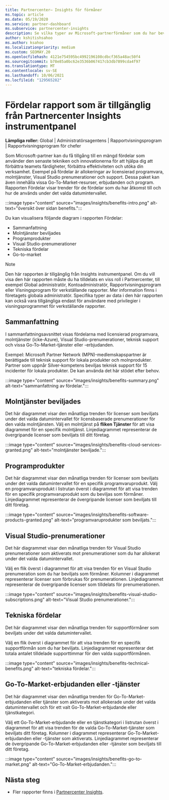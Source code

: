 ```yaml
---
title: Partnercenter– Insights för förmåner
ms.topic: article
ms.date: 05/19/2020
ms.service: partner-dashboard
ms.subservice: partnercenter-insights
description: Se vilka typer av Microsoft-partnerförmåner som du har beviljats för att hjälpa till att utöka din verksamhet, förbättra effektiviteten och förbättra teamets färdigheter.
author: kshitishsahoo
ms.author: ksahoo
ms.localizationpriority: medium
ms.custom: SEOMAY.20
ms.openlocfilehash: 4121e754595bc4992196108cdbcf365a48ac50f4
ms.sourcegitcommit: b78e85a0bc62e3536b067417cb3db7899cda4f97
ms.translationtype: MT
ms.contentlocale: sv-SE
ms.lasthandoff: 10/06/2021
ms.locfileid: "129565282"
---
```

# <a name="benefits-report-available-from-the-partner-center-insights-dashboard"></a>Fördelar rapport som är tillgänglig från Partnercenter Insights instrumentpanel

**Lämpliga roller:** Global | Administratörsagentens | Rapportvisningsprogram | Rapportvisningsprogram för chefer

Som Microsoft-partner kan du få tillgång till en mängd fördelar som använder den senaste tekniken och innovationerna för att hjälpa dig att förbättra teamets färdigheter, förbättra effektiviteten och utöka din verksamhet. Exempel på fördelar är allokeringar av licensierad programvara, molntjänster, Visual Studio prenumerationer och support. Dessa paket kan även innehålla vissa Go-To-Market-resurser, erbjudanden och program. Rapporten Fördelar visar trender för de fördelar som du har åtkomst till och hur de används under det valda datumintervallet.

:::image type="content" source="images/insights/benefits-intro.png" alt-text="översikt över sidan benefits.":::

Du kan visualisera följande diagram i rapporten Fördelar:

- Sammanfattning
- Molntjänster beviljades
- Programprodukter
- Visual Studio-prenumerationer
- Tekniska fördelar
- Go-to-market

 > [!NOTE]
 > Den här rapporten är tillgänglig från Insights instrumentpanel. Om du vill visa den här rapporten måste du ha tilldelats en viss roll i Partnercenter, till exempel Global administratör, Kontoadministratör, Rapportvisningsprogram eller Visningsprogram för verkställande rapporter. Mer information finns i företagets globala administratör. Specifika typer av data i den här rapporten kan också vara tillgängliga endast för användare med privilegier i visningsprogrammet för verkställande rapporter.

## <a name="summary"></a>Sammanfattning

I sammanfattningsavsnittet visas fördelarna med licensierad programvara, molntjänster (icke-Azure), Visual Studio-prenumerationer, teknisk support och vissa Go-To-Market-tjänster eller -erbjudanden.

Exempel: Microsoft Partner Network (MPN)-medlemskapspartner är berättigade till teknisk support för lokala produkter och molnprodukter. Partner som uppnår Silver-kompetens beviljas teknisk support för 15 incidenter för lokala produkter. De kan använda det här stödet efter behov.

:::image type="content" source="images/insights/benefits-summary.png" alt-text="sammanfattning av fördelar.":::

## <a name="cloud-services-granted"></a>Molntjänster beviljades

Det här diagrammet visar den månatliga trenden för licenser som beviljats under det valda datumintervallet för licensbaserade prenumerationer för den valda molntjänsten.
Välj en molntjänst på **fliken Tjänster** för att visa diagrammet för en specifik molntjänst. Linjediagrammet representerar de övergripande licenser som beviljats till ditt företag.

:::image type="content" source="images/insights/benefits-cloud-services-granted.png" alt-text="molntjänster beviljade.":::

## <a name="software-products"></a>Programprodukter

Det här diagrammet visar den månatliga trenden för licenser som beviljats under det valda datumintervallet för en specifik programvaruprodukt. Välj en programvaruprodukt i listrutan överst i diagrammet för att visa trenden för en specifik programvaruprodukt som du beviljas som förmåner. Linjediagrammet representerar de övergripande licenser som beviljats till ditt företag.

:::image type="content" source="images/insights/benefits-software-products-granted.png" alt-text="programvaruprodukter som beviljats.":::

## <a name="visual-studio-subscriptions"></a>Visual Studio-prenumerationer

Det här diagrammet visar den månatliga trenden för Visual Studio prenumerationer som aktiverats mot prenumerationer som du har allokerat under det valda datumintervallet.

Välj en flik överst i diagrammet för att visa trenden för en Visual Studio prenumeration som du har beviljats som förmåner. Kolumner i diagrammet representerar licenser som förbrukas för prenumerationen. Linjediagrammet representerar de övergripande licenser som tilldelats för prenumerationen.

:::image type="content" source="images/insights/benefits-visual-studio-subscriptions.png" alt-text="Visual Studio prenumerationer.":::

## <a name="technical-benefits"></a>Tekniska fördelar

Det här diagrammet visar den månatliga trenden för supportförmåner som beviljats under det valda datumintervallet.

Välj en flik överst i diagrammet för att visa trenden för en specifik supportförmån som du har beviljats. Linjediagrammet representerar det totala antalet tilldelade supporttimmar för den valda supportförmånen.

:::image type="content" source="images/insights/benefits-technical-benefits.png" alt-text="tekniska fördelar.":::

## <a name="go-to-market-offers-or-services"></a>Go-To-Market-erbjudanden eller -tjänster

Det här diagrammet visar den månatliga trenden för Go-To-Market-erbjudanden eller tjänster som aktiverats mot allokerade under det valda datumintervallet och för ett valt Go-To-Market-erbjudande eller tjänstkategori.

Välj ett Go-To-Market-erbjudande eller en tjänstkategori i listrutan överst i diagrammet för att visa trenden för de valda Go-To-Market-tjänster som beviljats ditt företag. Kolumner i diagrammet representerar Go-To-Market-erbjudanden eller -tjänster som aktiverats. Linjediagrammet representerar de övergripande Go-To-Market-erbjudanden eller -tjänster som beviljats till ditt företag.

:::image type="content" source="images/insights/benefits-go-to-market.png" alt-text="Go-To-Market-erbjudanden.":::

## <a name="next-steps"></a>Nästa steg

- Fler rapporter finns i [Partnercenter Insights](partner-center-insights.md).
